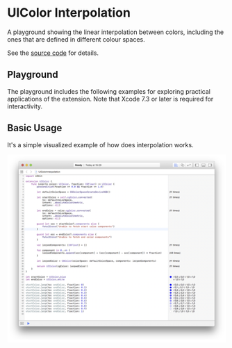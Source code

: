 # UIColor Interpolation
A playground showing the linear interpolation between colors, including the ones that are defined in different colour spaces.

See the [source code](https://github.com/georgmay/UIColor-Interpolation/blob/master/UIColorInterpolation.playground/Contents.swift) for details.

## Playground

The playground includes the following examples for exploring practical applications of the extension. Note that Xcode 7.3 or later is required for interactivity.

## Basic Usage

It's a simple visualized example of how does interpolation works.

![Screenshoot](Resources/Screenshoot.png)
